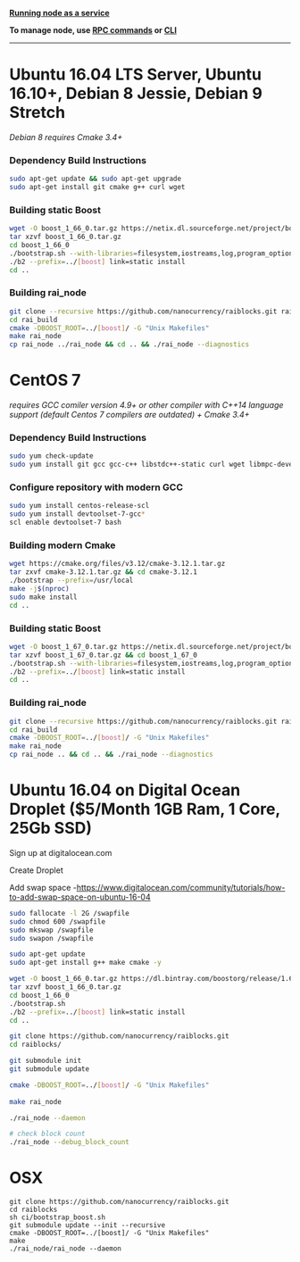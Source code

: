 **[Running node as a service](https://github.com/nanocurrency/raiblocks/wiki/Running-rai_node-as-a-service)**
    
**To manage node, use [RPC commands](https://github.com/nanocurrency/raiblocks/wiki/RPC-protocol) or [CLI](https://github.com/nanocurrency/raiblocks/wiki/Command-line-interface)**   

***

# Ubuntu 16.04 LTS Server, Ubuntu 16.10+, Debian 8 Jessie, Debian 9 Stretch
_Debian 8 requires Cmake 3.4+_

### Dependency Build Instructions 

```bash
sudo apt-get update && sudo apt-get upgrade   
sudo apt-get install git cmake g++ curl wget
```   
### Building static Boost
```bash
wget -O boost_1_66_0.tar.gz https://netix.dl.sourceforge.net/project/boost/boost/1.66.0/boost_1_66_0.tar.gz   
tar xzvf boost_1_66_0.tar.gz   
cd boost_1_66_0   
./bootstrap.sh --with-libraries=filesystem,iostreams,log,program_options,thread   
./b2 --prefix=../[boost] link=static install   
cd ..
```
### Building rai_node

```bash
git clone --recursive https://github.com/nanocurrency/raiblocks.git rai_build   
cd rai_build   
cmake -DBOOST_ROOT=../[boost]/ -G "Unix Makefiles"   
make rai_node   
cp rai_node ../rai_node && cd .. && ./rai_node --diagnostics
```

# CentOS 7
_requires GCC comiler version 4.9+ or other compiler with C++14 language support (default Centos 7 compilers are outdated) + Cmake 3.4+_
### Dependency Build Instructions 

```bash
sudo yum check-update   
sudo yum install git gcc gcc-c++ libstdc++-static curl wget libmpc-devel mpfr-devel gmp-devel zlib-devel*   
```

### Configure repository with modern GCC
```bash
sudo yum install centos-release-scl
sudo yum install devtoolset-7-gcc*
scl enable devtoolset-7 bash
```

### Building modern Cmake
```bash
wget https://cmake.org/files/v3.12/cmake-3.12.1.tar.gz   
tar zxvf cmake-3.12.1.tar.gz && cd cmake-3.12.1    
./bootstrap --prefix=/usr/local   
make -j$(nproc)   
sudo make install   
cd ..    
```

### Building static Boost

```bash
wget -O boost_1_67_0.tar.gz https://netix.dl.sourceforge.net/project/boost/boost/1.67.0/boost_1_67_0.tar.gz   
tar xzvf boost_1_67_0.tar.gz && cd boost_1_67_0   
./bootstrap.sh --with-libraries=filesystem,iostreams,log,program_options,thread   
./b2 --prefix=../[boost] link=static install   
cd ..
```

### Building rai_node

```bash
git clone --recursive https://github.com/nanocurrency/raiblocks.git rai_build   
cd rai_build   
cmake -DBOOST_ROOT=../[boost]/ -G "Unix Makefiles"   
make rai_node   
cp rai_node .. && cd .. && ./rai_node --diagnostics
```

# Ubuntu 16.04 on Digital Ocean Droplet ($5/Month 1GB Ram, 1 Core, 25Gb SSD)
Sign up at digitalocean.com

Create Droplet

Add swap space -https://www.digitalocean.com/community/tutorials/how-to-add-swap-space-on-ubuntu-16-04

```bash
sudo fallocate -l 2G /swapfile  
sudo chmod 600 /swapfile  
sudo mkswap /swapfile  
sudo swapon /swapfile

sudo apt-get update  
sudo apt-get install g++ make cmake -y

wget -O boost_1_66_0.tar.gz https://dl.bintray.com/boostorg/release/1.66.0/source/boost_1_66_0.tar.gz  
tar xzvf boost_1_66_0.tar.gz  
cd boost_1_66_0  
./bootstrap.sh  
./b2 --prefix=../[boost] link=static install  
cd ..

git clone https://github.com/nanocurrency/raiblocks.git  
cd raiblocks/

git submodule init  
git submodule update

cmake -DBOOST_ROOT=../[boost]/ -G "Unix Makefiles" 
 
make rai_node

./rai_node --daemon

# check block count  
./rai_node --debug_block_count
```

# OSX

```
git clone https://github.com/nanocurrency/raiblocks.git
cd raiblocks
sh ci/bootstrap_boost.sh
git submodule update --init --recursive
cmake -DBOOST_ROOT=../[boost]/ -G "Unix Makefiles"
make
./rai_node/rai_node --daemon
```